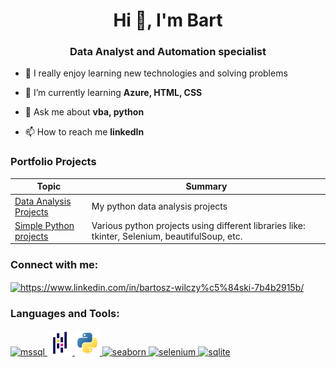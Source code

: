 <h1 align="center">Hi 👋, 
                I'm Bart</h1>
<h3 align="center">Data Analyst and Automation specialist</h3>

- 🔭 I really enjoy learning new technologies and solving problems

- 🌱 I’m currently learning **Azure, HTML, CSS**

- 💬 Ask me about **vba, python**

- 📫 How to reach me **linkedIn**



<h3 align="left">Portfolio Projects</h3>

| Topic | Summary |
| --- | --- |
| [Data Analysis Projects](https://github.com/BartWilcz/DataAnalysis) | My python data analysis projects |
| [Simple Python projects](https://github.com/BartWilcz/PythonPrograms) | Various python projects using different libraries like: tkinter, Selenium, beautifulSoup, etc.|

<h3 align="left">Connect with me:</h3>
<p align="left">
<a href="https://linkedin.com/in/https://www.linkedin.com/in/bartosz-wilczy%c5%84ski-7b4b2915b/" target="blank"><img align="center" src="https://raw.githubusercontent.com/rahuldkjain/github-profile-readme-generator/master/src/images/icons/Social/linked-in-alt.svg" alt="https://www.linkedin.com/in/bartosz-wilczy%c5%84ski-7b4b2915b/" height="30" width="40" /></a>
</p>

<h3 align="left">Languages and Tools:</h3>
<p align="left"> <a href="https://www.microsoft.com/en-us/sql-server" target="_blank" rel="noreferrer"> <img src="https://www.svgrepo.com/show/303229/microsoft-sql-server-logo.svg" alt="mssql" width="40" height="40"/> </a> <a href="https://pandas.pydata.org/" target="_blank" rel="noreferrer"> <img src="https://raw.githubusercontent.com/devicons/devicon/2ae2a900d2f041da66e950e4d48052658d850630/icons/pandas/pandas-original.svg" alt="pandas" width="40" height="40"/> </a> <a href="https://www.python.org" target="_blank" rel="noreferrer"> <img src="https://raw.githubusercontent.com/devicons/devicon/master/icons/python/python-original.svg" alt="python" width="40" height="40"/> </a> <a href="https://seaborn.pydata.org/" target="_blank" rel="noreferrer"> <img src="https://seaborn.pydata.org/_images/logo-mark-lightbg.svg" alt="seaborn" width="40" height="40"/> </a> <a href="https://www.selenium.dev" target="_blank" rel="noreferrer"> <img src="https://raw.githubusercontent.com/detain/svg-logos/780f25886640cef088af994181646db2f6b1a3f8/svg/selenium-logo.svg" alt="selenium" width="40" height="40"/> </a> <a href="https://www.sqlite.org/" target="_blank" rel="noreferrer"> <img src="https://www.vectorlogo.zone/logos/sqlite/sqlite-icon.svg" alt="sqlite" width="40" height="40"/> </a> </p>
